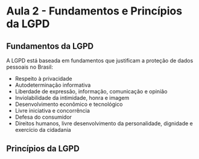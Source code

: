 # Aula 2 - Fundamentos e Princípios da LGPD

## Fundamentos da LGPD

A LGPD está baseada em fundamentos que justificam a proteção de dados pessoais no Brasil:

- Respeito à privacidade
- Autodeterminação informativa
- Liberdade de expressão, informação, comunicação e opinião
- Inviolabilidade da intimidade, honra e imagem
- Desenvolvimento econômico e tecnológico
- Livre iniciativa e concorrência
- Defesa do consumidor
- Direitos humanos, livre desenvolvimento da personalidade, dignidade e exercício da cidadania

## Princípios da LGPD

